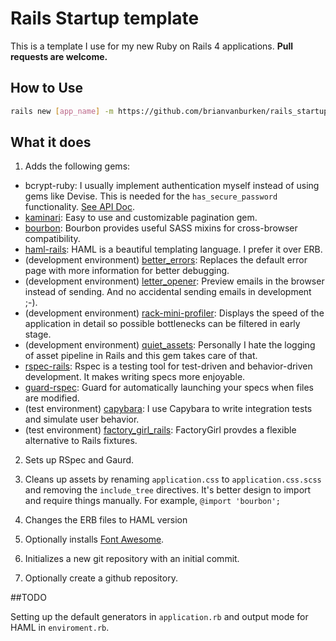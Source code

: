 # Rails Startup template

This is a template I use for my new Ruby on Rails 4 applications. **Pull requests are welcome.**

## How to Use

```bash
rails new [app_name] -m https://github.com/brianvanburken/rails_startup_template/template.rb
```

## What it does

1. Adds the following gems:
  - bcrypt-ruby: I usually implement authentication myself instead of using gems like Devise. This is needed for the `has_secure_password` functionality. [See API Doc](http://api.rubyonrails.org/classes/ActiveModel/SecurePassword/ClassMethods.html).
  - [kaminari](https://github.com/amatsuda/kaminari): Easy to use and customizable pagination gem.
  - [bourbon](http://bourbon.io/): Bourbon provides useful SASS mixins for cross-browser compatibility.
  - [haml-rails](http://haml.info): HAML is a beautiful templating language. I prefer it over ERB.
  - (development environment) [better_errors](https://github.com/charliesome/better_errors): Replaces the default error page with more information for better debugging.
  - (development environment) [letter_opener](https://github.com/ryanb/letter_opener): Preview emails in the browser instead of sending. And no accidental sending emails in development ;-).
  - (development environment) [rack-mini-profiler](https://github.com/SamSaffron/MiniProfiler/tree/master/Ruby): Displays the speed of the application in detail so possible bottlenecks can be filtered in early stage.
  - (development environment) [quiet_assets](https://github.com/evrone/quiet_assets): Personally I hate the logging of asset pipeline in Rails and this gem takes care of that.
  - [rspec-rails](https://github.com/rspec/rspec-rails): Rspec is a testing tool for test-driven and behavior-driven development. It makes writing specs more enjoyable.
  - [guard-rspec](https://github.com/guard/guard-rspec): Guard for automatically launching your specs when files are modified.
  - (test environment) [capybara](https://github.com/jnicklas/capybara): I use Capybara to write integration tests and simulate user behavior.
  - (test environment) [factory_girl_rails](https://github.com/thoughtbot/factory_girl): FactoryGirl provdes a flexible alternative to Rails fixtures.

2. Sets up RSpec and Gaurd.

3. Cleans up assets by renaming `application.css` to `application.css.scss` and removing the `include_tree` directives. It's better design to import and require things manually. For example, `@import 'bourbon';`

4. Changes the ERB files to HAML version

5. Optionally installs [Font Awesome](http://fortawesome.github.io/Font-Awesome/).

6. Initializes a new git repository with an initial commit.

7. Optionally create a github repository.

##TODO

Setting up the default generators in `application.rb` and output mode for HAML in `enviroment.rb`.
